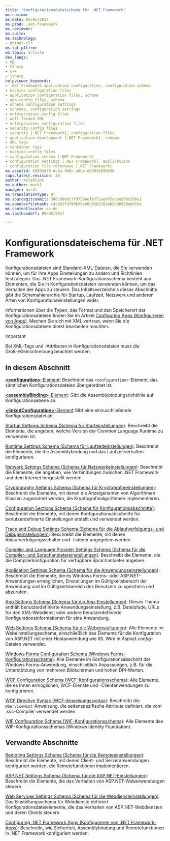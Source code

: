 ```yaml
---
title: "Konfigurationsdateischema für .NET Framework"
ms.custom: 
ms.date: 05/01/2017
ms.prod: .net-framework
ms.reviewer: 
ms.suite: 
ms.technology:
- dotnet-clr
ms.tgt_pltfrm: 
ms.topic: article
dev_langs:
- VB
- CSharp
- C++
- jsharp
helpviewer_keywords:
- .NET Framework application configuration, configuration schema
- machine configuration files
- application configuration files, schema
- app.config files, schema
- schema configuration settings
- schemas, configuration settings
- enterprisesec.config files
- well-formed XML
- enterprisesec configuration files
- security.config files
- security [.NET Framework], configuration files
- application development [.NET Framework], schema
- XML tags
- container tags
- machine.config files
- configuration schema [.NET Framework]
- configuration settings [.NET Framework], applications
- configuration file reference [.NET Framework]
ms.assetid: 69003d39-dc8a-460c-a6be-e6d93e690b38
caps.latest.revision: 20
author: mcleblanc
ms.author: markl
manager: markl
ms.translationtype: HT
ms.sourcegitcommit: 306c608dc7f97594ef6f72ae0f5aaba596c936e1
ms.openlocfilehash: c4c681f4798b36ce0d92b2101ab2d36988a0d19e
ms.contentlocale: de-de
ms.lasthandoff: 09/05/2017

---
```


# <a name="configuration-file-schema-for-the-net-framework"></a>Konfigurationsdateischema für .NET Framework

Konfigurationsdateien sind Standard-XML-Dateien, die Sie verwenden können, um für Ihre Apps Einstellungen zu ändern und Richtlinien festzulegen. Das .NET Framework-Konfigurationsschema besteht aus Elementen, die Sie in Konfigurationsdateien verwenden können, um das Verhalten der Apps zu steuern. Das Inhaltsverzeichnis dieses Abschnitts gibt die Schemahierarchie für Startup, Laufzeit, Netzwerk und anderen Arten von Konfigurationseinstellungen wider.

Informationen über die Typen, das Format und den Speicherort der Konfigurationsdateien finden Sie im Artikel [Configuring Apps (Konfigurieren von Apps)](~/docs/framework/configure-apps/index.md). Machen Sie sich mit XML vertraut, wenn Sie die Konfigurationsdateien direkt bearbeiten möchten.

> [!IMPORTANT]
> Bei XML-Tags und -Attributen in Konfigurationsdateien muss die Groß-/Kleinschreibung beachtet werden.

## <a name="in-this-section"></a>In diesem Abschnitt

[**\<configuration>**-Element](~/docs/framework/configure-apps/file-schema/configuration-element.md): Beschreibt das `<configuration>`-Element, das sämtlichen Konfigurationsdateien übergeordnet ist.

[**\<assemblyBinding>**-Element](~/docs/framework/configure-apps/file-schema/assemblybinding-element-for-configuration.md): Gibt die Assemblybindungsrichtlinie auf Konfigurationsebene an.

[**\<linkedConfiguration>**-Element](~/docs/framework/configure-apps/file-schema/linkedconfiguration-element.md) Gibt eine einzuschließende Konfigurationsdatei an.

[Startup Settings Schema (Schema für Starteinstellungen)](~/docs/framework/configure-apps/file-schema/startup/index.md): Beschreibt die Elemente, die angeben, welche Version der Common Language Runtime zu verwenden ist.

[Runtime Settings Schema (Schema für Laufzeiteinstellungen)](~/docs/framework/configure-apps/file-schema/runtime/index.md): Beschreibt die Elemente, die die Assemblybindung und das Laufzeitverhalten konfigurieren.

[Network Settings Schema (Schema für Netzwerkeinstellungen)](~/docs/framework/configure-apps/file-schema/network/index.md): Beschreibt die Elemente, die angeben, wie Verbindungen zwischen .NET Framework und dem Internet hergestellt werden.

[Cryptography Settings Schema (Schema für Kryptografieeinstellungen)](~/docs/framework/configure-apps/file-schema/cryptography/index.md): Beschreibt die Elemente, mit denen die Anzeigenamen von Algorithmen Klassen zugeordnet werden, die Kryptografiealgorithmen implementieren.

[Configuration Sections Schema (Schema für Konfigurationsabschnitte)](~/docs/framework/configure-apps/file-schema/configuration-sections-schema.md): Beschreibt die Elemente, mit denen Konfigurationsabschnitte für benutzerdefinierte Einstellungen erstellt und verwendet werden.

[Trace and Debug Settings Schema (Schema für die Ablaufverfolgungs- und Debugeinstellungen)](~/docs/framework/configure-apps/file-schema/trace-debug/index.md): Beschreibt die Elemente, mit denen Ablaufverfolgungsschalter und -listener angegeben werden.

[Compiler and Language Provider Settings Schema (Schema für die Compiler- und Sprachanbietereinstellungen)](~/docs/framework/configure-apps/file-schema/compiler/index.md): Beschreibt die Elemente, die die Compilerkonfiguration für verfügbare Sprachanbieter angeben.

[Application Settings Schema (Schema für die Anwendungseinstellungen)](~/docs/framework/configure-apps/file-schema/application-settings-schema.md): Beschreibt die Elemente, die es Windows Forms- oder ASP.NET-Anwendungen ermöglichen, Einstellungen im Gültigkeitsbereich der Anwendung und im Gültigkeitsbereich des Benutzers zu speichern und abzurufen.

[App Settings Schema (Schema für die App-Einstellungen)](~/docs/framework/configure-apps/file-schema/appsettings/index.md): Dieses Thema enthält benutzerdefinierte Anwendungseinstellung, z.B. Dateipfade, URLs für den XML-Webdienst oder andere benutzerdefinierte Konfigurationsinformationen für eine Anwendung.

[Web Settings Schema (Schema für die Webeinstellungen)](~/docs/framework/configure-apps/file-schema/web/index.md): Alle Elemente im Webeinstellungsschema, einschließlich des Elements für die Konfiguration von ASP.NET mit einer Hostanwendung wie IIS. Wird in *Aspnet.config*-Dateien verwendet.

[Windows Forms Configuration Schema (Windows Forms-Konfigurationsschema)](winforms/index.md): Alle Elemente im Konfigurationsabschnitt der Windows Forms-Anwendung, einschließlich Anpassungen, z.B. für die Unterstützung von mehreren Bildschirmen und hohen DPI-Werten.

[WCF Configuration Schema (WCF-Konfigurationsschema)](~/docs/framework/configure-apps/file-schema/wcf/index.md): Alle Elemente, die es Ihnen ermöglichen, WCF-Dienste und -Clientanwendungen zu konfigurieren.

[WCF Directive Syntax (WCF-Anweisungssyntax)](~/docs/framework/configure-apps/file-schema/wcf-directive/index.md): Beschreibt die `@ServiceHost`-Anweisung, die seitenspezifische Attribute definiert, die vom .svc-Compiler verwendet werden.

[WIF Configuration Schema (WIF-Konfigurationsschema)](windows-identity-foundation/index.md): Alle Elemente des WIF-Konfigurationsschemas (Windows Identity Foundation).

## <a name="related-sections"></a>Verwandte Abschnitte

[Remoting Settings Schema (Schema für die Remoteeinstellungen)](http://msdn.microsoft.com/en-us/dc2d1e62-9af7-4ca1-99fd-98b93bb4db9e): Beschreibt die Elemente, mit denen Client- und Serveranwendungen konfiguriert werden, die Remotefunktionen implementieren.

[ASP.NET Settings Schema (Schema für die ASP.NET-Einstellungen)](http://msdn.microsoft.com/library/b5ysx397\(v=vs.100\).aspx): Beschreibt die Elemente, die das Verhalten von ASP.NET-Webanwendungen steuern.

[Web Services Settings Schema (Schema für die Webdiensteinstellungen)](http://msdn.microsoft.com/en-us/f84d6d55-1add-4eb7-ae46-33df5833ea2e): Das Einstellungsschema für Webdienste definiert Konfigurationsdateielemente, die das Verhalten von ASP.NET-Webdiensten und deren Clients steuern.

[Configuring .NET Framework Apps (Konfigurieren von .NET Framework-Apps)](http://msdn.microsoft.com/en-us/d789b592-fcb5-4e3d-8ac9-e0299adaaa42): Beschreibt, wie Sicherheit, Assemblybindung und Remotefunktionen in .NET Framework konfiguriert werden.

